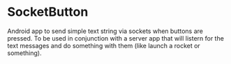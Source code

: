 SocketButton
============

Android app to send simple text string via sockets when buttons are pressed. To be used in conjunction
with a server app that will listern for the text messages and do something with them (like launch a rocket or something).
